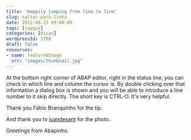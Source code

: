 ```yaml
---
title: 'Happily jumping from line to line'
slug: saltar-para-linha
date: 2012-06-25 09:00:09
tags: [sapgui]
categories: [dicas]
wordpressId: 1788
draft: false
resources:
- name: featuredImage
  src: "images/thumbnail.jpg"
---
```

At the bottom right corner of ABAP editor, right in the status line, you can check in which line and column the cursor is. By double clicking over that information a dialog box is shown and you will be able to introduce a line number to it skip directly. The short key is CTRL-O. It's very helpful.

Thank you Fábio Branquinho for the tip.

And thank you to [juandesant][1] for the photo.

Greetings from Abapinho.

   [1]: http://www.flickr.com/photos/juandesant/211777432/

